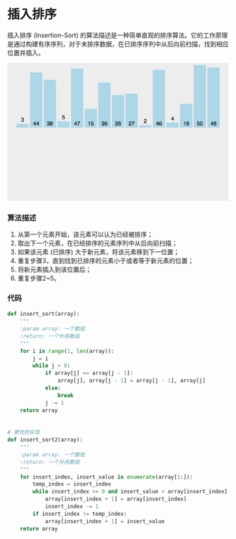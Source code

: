 # 插入排序

插入排序 (Insertion-Sort) 的算法描述是一种简单直观的排序算法。它的工作原理是通过构建有序序列，对于未排序数据，在已排序序列中从后向前扫描，找到相应位置并插入。

![](img/insert_sort.gif)

### 算法描述

1. 从第一个元素开始，该元素可以认为已经被排序；
2. 取出下一个元素，在已经排序的元素序列中从后向前扫描；
3. 如果该元素 (已排序) 大于新元素，将该元素移到下一位置；
4. 重复步骤3，直到找到已排序的元素小于或者等于新元素的位置；
5. 将新元素插入到该位置后；
6. 重复步骤2~5。

### 代码

```python
def insert_sort(array):
    """
    :param array: 一个数组
    :return: 一个升序数组
    """
    for i in range(1, len(array)):
        j = i
        while j > 0:
            if array[j] <= array[j - 1]:
                array[j], array[j - 1] = array[j - 1], array[j]
            else:
                break
            j -= 1
    return array


# 更优的实现
def insert_sort2(array):
    """
    :param array: 一个数组
    :return: 一个升序数组
    """
    for insert_index, insert_value in enumerate(array[1:]):
        temp_index = insert_index
        while insert_index >= 0 and insert_value < array[insert_index]:
            array[insert_index + 1] = array[insert_index]
            insert_index -= 1
        if insert_index != temp_index:
            array[insert_index + 1] = insert_value
    return array
```

